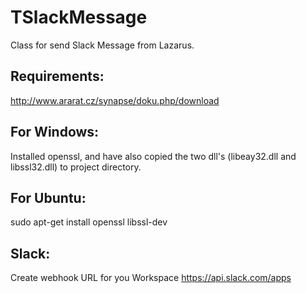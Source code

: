 # TSlackMessage
Class for send Slack Message from Lazarus.

## Requirements:
http://www.ararat.cz/synapse/doku.php/download


## For Windows:
Installed openssl, and have also copied the two dll's (libeay32.dll and libssl32.dll) to project directory.

## For Ubuntu:
sudo apt-get install openssl libssl-dev


## Slack:

Create webhook URL for you Workspace https://api.slack.com/apps



